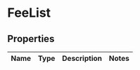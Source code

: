 
# FeeList

## Properties
Name | Type | Description | Notes
------------ | ------------- | ------------- | -------------



